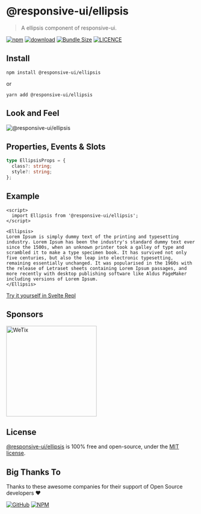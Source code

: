 # @responsive-ui/ellipsis

> A ellipsis component of responsive-ui.

<p>

[![npm](https://img.shields.io/npm/v/@responsive-ui/ellipsis.svg)](https://www.npmjs.com/package/@responsive-ui/ellipsis)
[![download](https://img.shields.io/npm/dw/@responsive-ui/ellipsis.svg)](https://www.npmjs.com/package/@responsive-ui/ellipsis)
[![Bundle Size](https://badgen.net/bundlephobia/minzip/%40responsive-ui%2Fellipsis)](https://bundlephobia.com/result?p=@responsive-ui/ellipsis)
[![LICENCE](https://img.shields.io/github/license/wetix/responsive-ui)](https://github.com/wetix/responsive-ui/blob/master/LICENSE)

</p>

## Install

```console
npm install @responsive-ui/ellipsis
```

or

```console
yarn add @responsive-ui/ellipsis
```

## Look and Feel

<img src="https://user-images.githubusercontent.com/28108597/104025625-e1b24880-51ff-11eb-98eb-a54eaa43f92b.png"
alt="@responsive-ui/ellipsis" />

## Properties, Events & Slots

```ts
type EllipsisProps = {
  class?: string;
  style?: string;
};
```

## Example

```svelte
<script>
  import Ellipsis from '@responsive-ui/ellipsis';
</script>

<Ellipsis>
Lorem Ipsum is simply dummy text of the printing and typesetting industry. Lorem Ipsum has been the industry's standard dummy text ever since the 1500s, when an unknown printer took a galley of type and scrambled it to make a type specimen book. It has survived not only five centuries, but also the leap into electronic typesetting, remaining essentially unchanged. It was popularised in the 1960s with the release of Letraset sheets containing Lorem Ipsum passages, and more recently with desktop publishing software like Aldus PageMaker including versions of Lorem Ipsum.
</Ellipsis>
```

[Try it yourself in Svelte Repl](https://svelte.dev/repl/e5de5e7eb4af4446a590207ab6a70942?version=latest)

## Sponsors

<img src="https://asset.wetix.my/images/logo/wetix.png" alt="WeTix" width="240px">

## License

[@responsive-ui/ellipsis](https://github.com/wetix/responsive-ui/tree/master/components/ellipsis) is 100% free and open-source, under the [MIT license](https://github.com/wetix/responsive-ui/blob/master/LICENSE).

## Big Thanks To

Thanks to these awesome companies for their support of Open Source developers ❤

[![GitHub](https://jstools.dev/img/badges/github.svg)](https://github.com/open-source)
[![NPM](https://jstools.dev/img/badges/npm.svg)](https://www.npmjs.com/)
